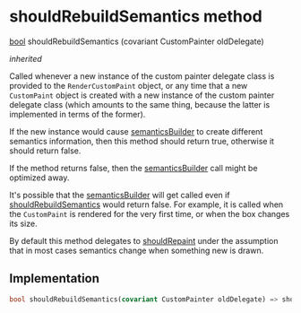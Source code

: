 


# shouldRebuildSemantics method








[bool](https://api.flutter.dev/flutter/dart-core/bool-class.html) shouldRebuildSemantics
(covariant CustomPainter oldDelegate)

_inherited_



<p>Called whenever a new instance of the custom painter delegate class is
provided to the <code>RenderCustomPaint</code> object, or any time that a new
<code>CustomPaint</code> object is created with a new instance of the custom painter
delegate class (which amounts to the same thing, because the latter is
implemented in terms of the former).</p>
<p>If the new instance would cause <a href="../../components_arc/ThumbPainter/semanticsBuilder.md">semanticsBuilder</a> to create different
semantics information, then this method should return true, otherwise it
should return false.</p>
<p>If the method returns false, then the <a href="../../components_arc/ThumbPainter/semanticsBuilder.md">semanticsBuilder</a> call might be
optimized away.</p>
<p>It's possible that the <a href="../../components_arc/ThumbPainter/semanticsBuilder.md">semanticsBuilder</a> will get called even if
<a href="../../components_arc/ThumbPainter/shouldRebuildSemantics.md">shouldRebuildSemantics</a> would return false. For example, it is called
when the <code>CustomPaint</code> is rendered for the very first time, or when the
box changes its size.</p>
<p>By default this method delegates to <a href="../../components_arc/ThumbPainter/shouldRepaint.md">shouldRepaint</a> under the assumption
that in most cases semantics change when something new is drawn.</p>



## Implementation

```dart
bool shouldRebuildSemantics(covariant CustomPainter oldDelegate) => shouldRepaint(oldDelegate);
```







